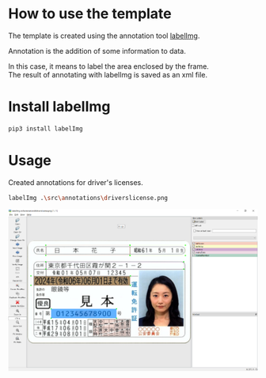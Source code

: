 # How to use the template
The template is created using the annotation tool [labelImg](https://github.com/heartexlabs/labelImg).

Annotation is the addition of some information to data.  

In this case, it means to label the area enclosed by the frame.  
The result of annotating with labelImg is saved as an xml file.

# Install labelImg
```sh
pip3 install labelImg
```

# Usage
Created annotations for driver's licenses.
```sh
labelImg .\src\annotations\driverslicense.png
```
![labelImg.png](screencaps/labelImg.png)